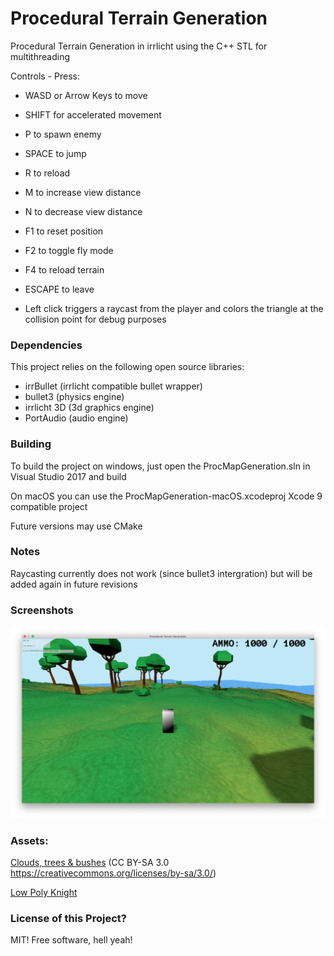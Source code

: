 # Procedural Terrain Generation
Procedural Terrain Generation in irrlicht using the C++ STL for multithreading

Controls - Press:
 - WASD or Arrow Keys to move
 - SHIFT for accelerated movement
 - P to spawn enemy
 - SPACE to jump
 - R to reload
 - M to increase view distance
 - N to decrease view distance
 - F1 to reset position
 - F2 to toggle fly mode
 - F4 to reload terrain
 - ESCAPE to leave

 - Left click triggers a raycast from the player and colors the triangle at the collision point for debug purposes

### Dependencies

This project relies on the following open source libraries:

- irrBullet (irrlicht compatible bullet wrapper)
- bullet3 (physics engine)
- irrlicht 3D (3d graphics engine)
- PortAudio (audio engine)

### Building

To build the project on windows, just open the ProcMapGeneration.sln in 
Visual Studio 2017 and build


On macOS you can use the ProcMapGeneration-macOS.xcodeproj Xcode 9 
compatible project

Future versions may use CMake

### Notes

Raycasting currently does not work (since bullet3 intergration)
but will be added again in future revisions

### Screenshots

![alt text](https://github.com/tomalbrc/ProceduralTerrainGeneration/raw/master/screenshots/screenshot-0.8.png "Early Screenshot")

### Assets:
[Clouds, trees & bushes](https://opengameart.org/content/4-trees-3-clouds-and-2-bushes)
 (CC BY-SA 3.0 https://creativecommons.org/licenses/by-sa/3.0/)

[Low Poly Knight](https://opengameart.org/content/low-poly-knight)

### License of this Project?
MIT! Free software, hell yeah!


